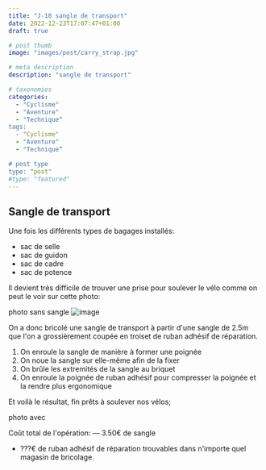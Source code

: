 ```yaml
---
title: "J-10 sangle de transport"
date: 2022-12-23T17:07:47+01:00
draft: true

# post thumb
image: "images/post/carry_strap.jpg"

# meta description
description: "sangle de transport"

# taxonomies
categories: 
  - "Cyclisme"
  - "Aventure"
  - "Technique“
tags:
  - "Cyclisme"
  - "Aventure"
  - "Technique“

# post type
type: "post"
#type: "featured"
---
```


## Sangle de transport

Une fois les différents types de bagages installés:
- sac de selle
- sac de guidon
- sac de cadre
- sac de potence

Il devient très difficile de trouver une prise pour soulever le vélo comme on peut le voir sur cette photo:

photo sans sangle
![image](../../images/post/velos_sausset.png)

On a donc bricolé une sangle de transport à partir d'une sangle de 2.5m que l'on a grossièrement coupée en troiset de ruban adhésif de réparation.

1. On enroule la sangle de manière à former une poignée
2. On noue la sangle sur elle-même afin de la fixer
3. On brûle les extremités de la sangle au briquet
4. On enroule la poignée de ruban adhésif pour compresser la poignée et la rendre plus ergonomique

Et voilà le résultat, fin prêts à soulever nos vélos;

photo avec

Coût total de l'opération:
— 3.50€ de sangle
- ???€ de ruban adhésif de réparation
trouvables dans n'importe quel magasin de bricolage.

